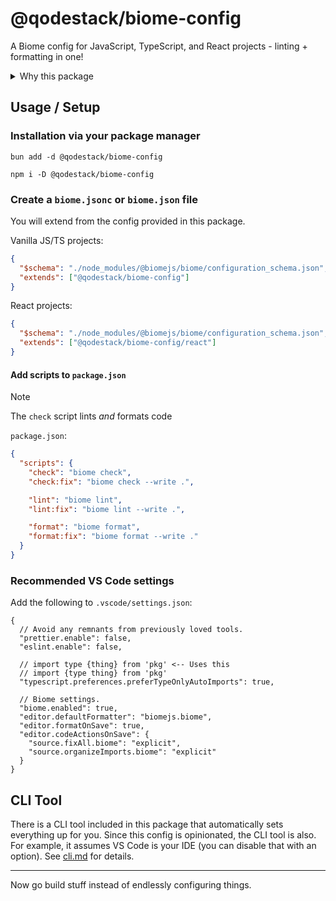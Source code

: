 # @qodestack/biome-config

A Biome config for JavaScript, TypeScript, and React projects - linting +
formatting in one!

<details>
  <summary>Why this package</summary>
  I was on a quest to use ESLint (flat configs) and Prettier - great tools. Then
  I bit the <a href="https://antfu.me/posts/why-not-prettier" target="_blank">Antfu</a>
  bug about not using Prettier and having ESLint do
  <a href="https://www.youtube.com/watch?v=Kr4VxMbF3LY" target="_blank">all-the-things</a>
  instead. That lead to frustration and a realization I was just following along
  because. I never really had beef with Prettier in the first place.
  <br /><br />
  When I asked myself what I really wanted, I landed on
  <a href="https://next.biomejs.dev" target="_blank">Biome</a> - a single tool
  to lint _and_ format my code. Now I can go back to building things instead of
  configuring them 😅
</details>

## Usage / Setup

### Installation via your package manager

```
bun add -d @qodestack/biome-config
```

```
npm i -D @qodestack/biome-config
```

### Create a `biome.jsonc` or `biome.json` file

You will extend from the config provided in this package.

Vanilla JS/TS projects:

```json
{
  "$schema": "./node_modules/@biomejs/biome/configuration_schema.json",
  "extends": ["@qodestack/biome-config"]
}
```

React projects:

```json
{
  "$schema": "./node_modules/@biomejs/biome/configuration_schema.json",
  "extends": ["@qodestack/biome-config/react"]
}
```

#### Add scripts to `package.json`

> [!NOTE]
> The `check` script lints *and* formats code

`package.json`:

```json
{
  "scripts": {
    "check": "biome check",
    "check:fix": "biome check --write .",

    "lint": "biome lint",
    "lint:fix": "biome lint --write .",

    "format": "biome format",
    "format:fix": "biome format --write ."
  }
}
```

### Recommended VS Code settings

Add the following to `.vscode/settings.json`:

```jsonc
{
  // Avoid any remnants from previously loved tools.
  "prettier.enable": false,
  "eslint.enable": false,

  // import type {thing} from 'pkg' <-- Uses this
  // import {type thing} from 'pkg'
  "typescript.preferences.preferTypeOnlyAutoImports": true,

  // Biome settings.
  "biome.enabled": true,
  "editor.defaultFormatter": "biomejs.biome",
  "editor.formatOnSave": true,
  "editor.codeActionsOnSave": {
    "source.fixAll.biome": "explicit",
    "source.organizeImports.biome": "explicit"
  }
}
```

## CLI Tool

There is a CLI tool included in this package that automatically sets everything
up for you. Since this config is opinionated, the CLI tool is also. For example,
it assumes VS Code is your IDE (you can disable that with an option). See
[cli.md](./cli.md) for details.

<hr />

Now go build stuff instead of endlessly configuring things.
